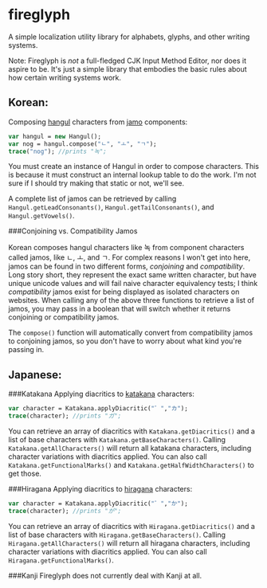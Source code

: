 # fireglyph
A simple localization utility library for alphabets, glyphs, and other writing systems.

Note: Fireglyph is *not* a full-fledged CJK Input Method Editor, nor does it aspire to be. It's just a simple library that embodies the basic rules about how certain writing systems work.

## Korean:

Composing [hangul](https://en.wikipedia.org/wiki/Hangul) characters from [jamo](https://en.wikipedia.org/wiki/Hangul_consonant_and_vowel_tables) components:

```haxe
var hangul = new Hangul();
var nog = hangul.compose("ㄴ", "ㅗ", "ㄱ");
trace("nog"); //prints "녹";
```

You must create an instance of Hangul in order to compose characters. This is because it must construct an internal lookup table to do the work. I'm not sure if I should try making that static or not, we'll see.

A complete list of jamos can be retrieved by calling `Hangul.getLeadConsonants()`, `Hangul.getTailConsonants()`, and `Hangul.getVowels()`. 

###Conjoining vs. Compatibility Jamos

Korean composes hangul characters like 녹 from component characters called jamos, like ㄴ, ㅗ, and ㄱ. For complex reasons I won't get into here, jamos can be found in two different forms, *conjoining* and *compatibility*. Long story short, they represent the exact same written character, but have unique unicode values and will fail naive character equivalency tests; I think *compatibility* jamos exist for being displayed as isolated characters on websites. When calling any of the above three functions to retrieve a list of jamos, you may pass in a boolean that will switch whether it returns conjoining or compatibility jamos.

The `compose()` function will automatically convert from compatibility jamos to conjoining jamos, so you don't have to worry about what kind you're passing in.

## Japanese:

###Katakana
Applying diacritics to [katakana](https://en.wikipedia.org/wiki/Katakana) characters:
```haxe
var character = Katakana.applyDiacritic("゛","カ");
trace(character); //prints "ガ";
```

You can retrieve an array of diacritics with `Katakana.getDiacritics()` and a list of base characters with `Katakana.getBaseCharacters()`. Calling `Katakana.getAllCharacters()` will return all katakana characters, including character variations with diacritics applied. You can also call `Katakana.getFunctionalMarks()` and `Katakana.getHalfWidthCharacters()` to get those.


###Hiragana
Applying diacritics to [hiragana](https://en.wikipedia.org/wiki/Hiragana) characters:
```haxe
var character = Katakana.applyDiacritic("゛","か");
trace(character); //prints "が";
```

You can retrieve an array of diacritics with `Hiragana.getDiacritics()` and a list of base characters with `Hiragana.getBaseCharacters()`. Calling `Hiragana.getAllCharacters()` will return all hiragana characters, including character variations with diacritics applied. You can also call `Hiragana.getFunctionalMarks()`.

###Kanji
Fireglyph does not currently deal with Kanji at all.
